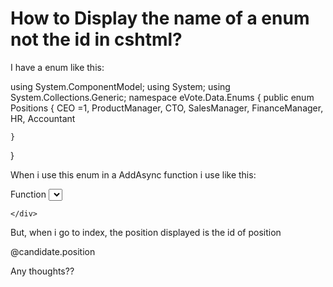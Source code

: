 
# How to Display the name of a enum not the id in cshtml?

I have a enum like this:


using System.ComponentModel;
using System;
using System.Collections.Generic;
namespace eVote.Data.Enums
{
    public enum Positions
    {
        CEO =1,
        ProductManager,
         CTO,
         SalesManager,
        FinanceManager,
         HR,
        Accountant


    }
}



When i use this enum in a AddAsync function i use like this:


 <div class="form-group">
        <label asp-for="position">Function </label>
        <select asp-for="position" class="form-control" asp-items="Html.GetEnumSelectList<Positions>()" asp-for="position"></select>
       
    </div>



But, when i go to index, the position displayed is the id of position


<td>@candidate.position</td>



Any thoughts??


        